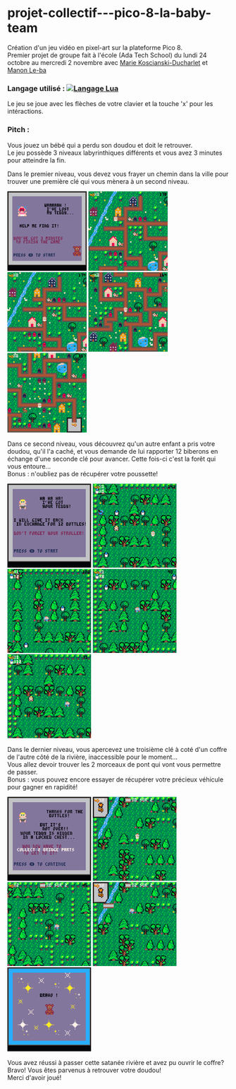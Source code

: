 # projet-collectif---pico-8-la-baby-team  



Création d'un jeu vidéo en pixel-art sur la plateforme Pico 8.  
Premier projet de groupe fait à l'école (Ada Tech School) du lundi 24 octobre au mercredi 2 novembre avec [Marie Koscianski-Ducharlet](https://github.com/MarieKosDuc) et [Manon Le-ba](https://github.com/yuyu-10)

### Langage utilisé : [![Langage Lua](https://skillicons.dev/icons?i=lua)](https://skillicons.dev)  
Le jeu se joue avec les flèches de votre clavier et la touche 'x' pour les intéractions.

### Pitch :  
Vous jouez un bébé qui a perdu son doudou et doit le retrouver.  
Le jeu possède 3 niveaux labyrinthiques différents et vous avez 3 minutes pour atteindre la fin.  

Dans le premier niveau, vous devez vous frayer un chemin dans la ville pour trouver une première clé qui vous mènera à un second niveau.

<img src="https://github.com/Lilinnfr/Images/blob/32d32d7de5547b5732d15fad3cb1fdc8987b23a6/wheresmyteddy_000.png" alt="capture d'écran" width="180"> <img src="https://github.com/Lilinnfr/Images/blob/32d32d7de5547b5732d15fad3cb1fdc8987b23a6/wheresmyteddy_001.png" alt="capture d'écran" width="180"> <img src="https://github.com/Lilinnfr/Images/blob/32d32d7de5547b5732d15fad3cb1fdc8987b23a6/wheresmyteddy_002.png" alt="capture d'écran" width="180">
<img src="https://github.com/Lilinnfr/Images/blob/32d32d7de5547b5732d15fad3cb1fdc8987b23a6/wheresmyteddy_003.png" alt="capture d'écran" width="180">
<img src="https://github.com/Lilinnfr/Images/blob/32d32d7de5547b5732d15fad3cb1fdc8987b23a6/wheresmyteddy_004.png" alt="capture d'écran" width="180">  

Dans ce second niveau, vous découvrez qu'un autre enfant a pris votre doudou, qu'il l'a caché, et vous demande de lui rapporter 12 biberons en échange d'une seconde clé pour avancer. Cette fois-ci c'est la forêt qui vous entoure...  
Bonus : n'oubliez pas de récupérer votre poussette!

<img src="https://github.com/Lilinnfr/Images/blob/32d32d7de5547b5732d15fad3cb1fdc8987b23a6/wheresmyteddy_006.png" alt="capture d'écran" width="190"> <img src="https://github.com/Lilinnfr/Images/blob/32d32d7de5547b5732d15fad3cb1fdc8987b23a6/wheresmyteddy_008.png" alt="capture d'écran" width="190"> <img src="https://github.com/Lilinnfr/Images/blob/32d32d7de5547b5732d15fad3cb1fdc8987b23a6/wheresmyteddy_010.png" alt="capture d'écran" width="190">
<img src="https://github.com/Lilinnfr/Images/blob/32d32d7de5547b5732d15fad3cb1fdc8987b23a6/wheresmyteddy_011.png" alt="capture d'écran" width="190">
<img src="https://github.com/Lilinnfr/Images/blob/32d32d7de5547b5732d15fad3cb1fdc8987b23a6/wheresmyteddy_012.png" alt="capture d'écran" width="190">  

Dans le dernier niveau, vous apercevez une troisième clé à coté d'un coffre de l'autre côté de la rivière, inaccessible pour le moment...  
Vous allez devoir trouver les 2 morceaux de pont qui vont vous permettre de passer.  
Bonus : vous pouvez encore essayer de récupérer votre précieux véhicule pour gagner en rapidité!    

<img src="https://github.com/Lilinnfr/Images/blob/32d32d7de5547b5732d15fad3cb1fdc8987b23a6/wheresmyteddy_013.png" alt="capture d'écran" width="190"> <img src="https://github.com/Lilinnfr/Images/blob/32d32d7de5547b5732d15fad3cb1fdc8987b23a6/wheresmyteddy_014.png" alt="capture d'écran" width="190"> <img src="https://github.com/Lilinnfr/Images/blob/32d32d7de5547b5732d15fad3cb1fdc8987b23a6/wheresmyteddy_015.png" alt="capture d'écran" width="190">
<img src="https://github.com/Lilinnfr/Images/blob/32d32d7de5547b5732d15fad3cb1fdc8987b23a6/wheresmyteddy_016.png" alt="capture d'écran" width="190">
<img src="https://github.com/Lilinnfr/Images/blob/32d32d7de5547b5732d15fad3cb1fdc8987b23a6/wheresmyteddy_018.png" alt="capture d'écran" width="190">    

Vous avez réussi à passer cette satanée rivière et avez pu ouvrir le coffre?  
Bravo! Vous êtes parvenus à retrouver votre doudou!  
Merci d'avoir joué!
